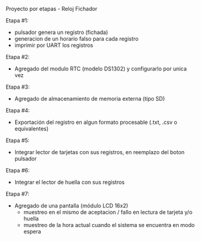 Proyecto por etapas - Reloj Fichador

Etapa #1: 
- pulsador genera un registro (fichada)
- generacion de un horario falso para cada registro
- imprimir por UART los registros

Etapa #2:
- Agregado del modulo RTC (modelo DS1302) y configurarlo por unica vez
 
Etapa #3:
- Agregado de almacenamiento de memoria externa (tipo SD)
 
Etapa #4:
- Exportación del registro en algun formato procesable (.txt, .csv o equivalentes)
 
Etapa #5:
- Integrar lector de tarjetas con sus registros, en reemplazo del boton pulsador
 
Etapa #6:
- Integrar el lector de huella con sus registros
 
Etapa #7:
- Agregado de una pantalla (módulo LCD 16x2)
  - muestreo en el mismo de aceptacion / fallo en lectura de tarjeta y/o huella
  - muestreo de la hora actual cuando el sistema se encuentra en modo espera
